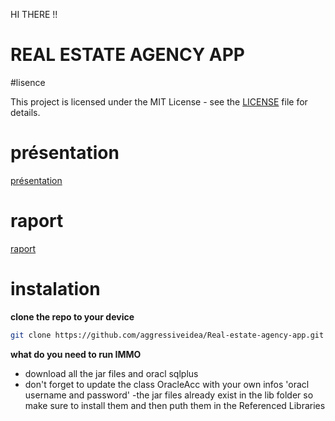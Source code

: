 HI THERE !! 

# REAL ESTATE AGENCY APP 

#lisence 

This project is licensed under the MIT License - see the [LICENSE](LICENSE) file for details.

# présentation

[présentation](https://www.canva.com/design/DAGCNacHeZQ/J84Iv2irIFE5lQ_I7KO4Uw/watch?utm_content=DAGCNacHeZQ&utm_campaign=designshare&utm_medium=link&utm_source=editor)

# raport 

[raport](https://www.canva.com/design/DAGBgFEIc5g/XXVMeuI2eLCgK4LrvcEFFQ/edit?utm_content=DAGBgFEIc5g&utm_campaign=designshare&utm_medium=link2&utm_source=sharebutton)

# instalation 
**clone the repo to your device**

```bash 
git clone https://github.com/aggressiveidea/Real-estate-agency-app.git
```

**what do you need to run IMMO**
- download all the jar files and oracl sqlplus 
- don't forget to update the class OracleAcc with your own infos 'oracl username and password'
-the jar files already exist in the lib folder so make sure to install them and then puth them in the Referenced Libraries 
